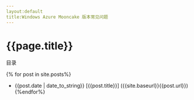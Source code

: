 ```yaml
---
layout:default
title:Windows Azure Mooncake 版本常见问题
---
```

 {{page.title}}
====
目录

  {% for post in site.posts%}
  * {{post.date | date_to_string}} [{{post.title}}] ({{site.baseurl}}{{post.url}})
  {%endfor%}